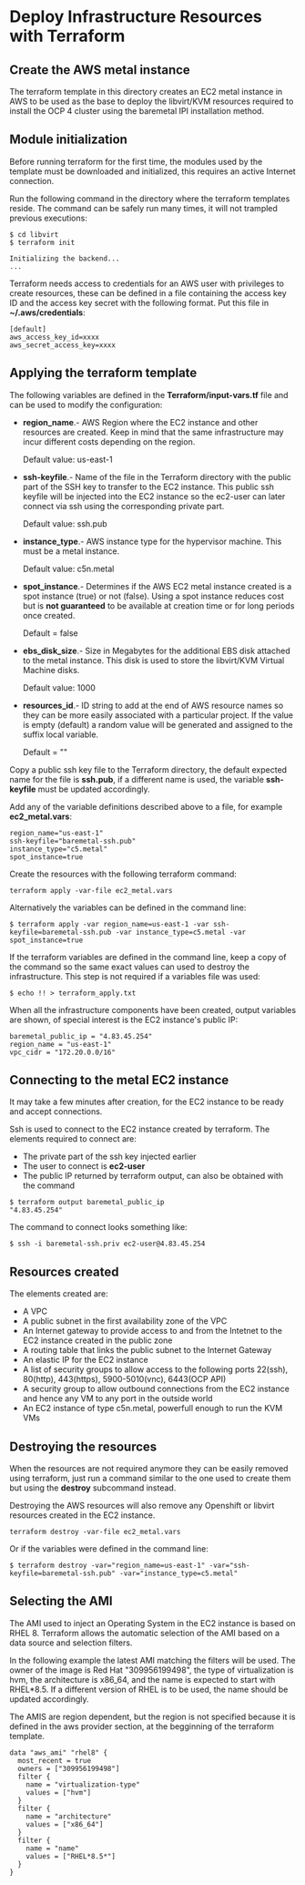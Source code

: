 # Deploy Infrastructure Resources with Terraform

## Create the AWS metal instance

The terraform template in this directory creates an EC2 metal instance in AWS to be used as the base to deploy the libvirt/KVM resources required to install the OCP 4 cluster using the baremetal IPI installation method.

## Module initialization

Before running terraform for the first time, the modules used by the template must be downloaded and initialized, this requires an active Internet connection.  

Run the following command in the directory where the terraform templates reside.  The command can be safely run many times, it will not trampled previous executions:
```
$ cd libvirt
$ terraform init

Initializing the backend...
...
```
Terraform needs access to credentials for an AWS user with privileges to create resources, these can be defined in a file containing the access key ID and the access key secret with the following format. Put this file in __~/.aws/credentials__:
```
[default]
aws_access_key_id=xxxx
aws_secret_access_key=xxxx
```

## Applying the terraform template

The following variables are defined in the **Terraform/input-vars.tf** file and can be used to modify the configuration:

* **region_name**.- AWS Region where the EC2 instance and other resources are created.  Keep in mind that the same infrastructure may incur different costs depending on the region.

     Default value: us-east-1

* **ssh-keyfile**.- Name of the file in the Terraform directory with the public part of the SSH key to transfer to the EC2 instance.  This public ssh keyfile will be injected into the EC2 instance so the ec2-user can later connect via ssh using the corresponding private part.

     Default value:  ssh.pub

* **instance_type**.- AWS instance type for the hypervisor machine.  This must be a metal instance.

     Default value: c5n.metal

* **spot_instance**.- Determines if the AWS EC2 metal instance created is a spot instance (true) or not (false). Using a spot instance reduces cost but is __not guaranteed__ to be available at creation time or for long periods once created.

     Default = false

* **ebs_disk_size**.- Size in Megabytes for the additional EBS disk attached to the metal instance. This disk is used to store the libvirt/KVM Virtual Machine disks.

     Default value: 1000

* **resources_id**.- ID string to add at the end of AWS resource names so they can be more easily associated with a particular project.  If the value is empty (default) a random value will be generated and assigned to the suffix local variable.

     Default = ""


Copy a public ssh key file to the Terraform directory, the default expected name for the file is **ssh.pub**, if a different name is used, the variable **ssh-keyfile** must be updated accordingly.  

Add any of the variable definitions described above to a file, for example **ec2_metal.vars**:
```
region_name="us-east-1"
ssh-keyfile="baremetal-ssh.pub"
instance_type="c5.metal"
spot_instance=true
```
Create the resources with the following terraform command:
```
terraform apply -var-file ec2_metal.vars
```

Alternatively the variables can be defined in the command line: 
```
$ terraform apply -var region_name=us-east-1 -var ssh-keyfile=baremetal-ssh.pub -var instance_type=c5.metal -var spot_instance=true
```
If the terraform variables are defined in the command line, keep a copy of the command so the same exact values can used to destroy the infrastructure.  This step is not required if a variables file was used:
```
$ echo !! > terraform_apply.txt
```

When all the infrastructure components have been created, output variables are shown, of special interest is the EC2 instance's public IP:

```
baremetal_public_ip = "4.83.45.254"
region_name = "us-east-1"
vpc_cidr = "172.20.0.0/16"
```
## Connecting to the metal EC2 instance

It may take a few minutes after creation, for the EC2 instance to be ready and accept connections.

Ssh is used to connect to the EC2 instance created by terraform.  The elements required to connect are:
* The private part of the ssh key injected earlier 
* The user to connect is **ec2-user**
* The public IP returned by terraform output, can also be obtained with the command
```
$ terraform output baremetal_public_ip
"4.83.45.254"
```
The command to connect looks something like:
```
$ ssh -i baremetal-ssh.priv ec2-user@4.83.45.254
```
## Resources created 

The elements created are:

* A VPC
* A public subnet in the first availability zone of the VPC
* An Internet gateway to provide access to and from the Intetnet to the EC2 instance created in the public zone
* A routing table that links the public subnet to the Internet Gateway
* An elastic IP for the EC2 instance 
* A list of security groups to allow access to the following ports 22(ssh), 80(http), 443(https), 5900-5010(vnc), 6443(OCP API)
* A security group to allow outbound connections from the EC2 instance and hence any VM to any port in the outside world
* An EC2 instance of type c5n.metal, powerfull enough to run the KVM VMs

## Destroying the resources

When the resources are not required anymore they can be easily removed using terraform, just run a command similar to the one used to create them but using the **destroy** subcommand instead.

Destroying the AWS resources will also remove any Openshift or libvirt resources created in the EC2 instance.
```
terraform destroy -var-file ec2_metal.vars
```
Or if the variables were defined in the command line:
```
$ terraform destroy -var="region_name=us-east-1" -var="ssh-keyfile=baremetal-ssh.pub" -var="instance_type=c5.metal"
```

## Selecting the AMI

The AMI used to inject an Operating System in the EC2 instance is based on RHEL 8.  Terraform allows the automatic selection of the AMI based on a data source and selection filters.

In the following example the latest AMI matching the filters will be used.  The owner of the image is Red Hat "309956199498", the type of virtualization is hvm, the architecture is x86_64, and the name is expected to start with RHEL\*8.5.  If a different version of RHEL is to be used, the name should be updated accordingly.

The AMIS are region dependent, but the region is not specified because it is defined in the aws provider section, at the begginning of the terraform template.

```
data "aws_ami" "rhel8" {
  most_recent = true
  owners = ["309956199498"]
  filter {
    name = "virtualization-type"
    values = ["hvm"]
  }
  filter {
    name = "architecture"
    values = ["x86_64"]
  }
  filter {
    name = "name"
    values = ["RHEL*8.5*"]
  }
}
```
